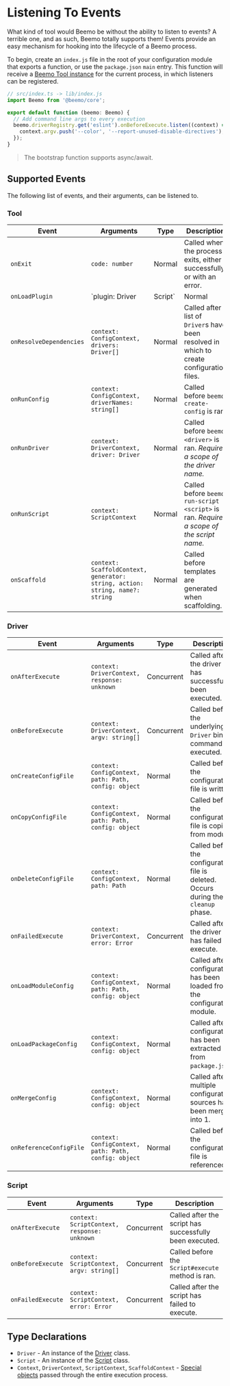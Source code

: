 # Listening To Events

What kind of tool would Beemo be without the ability to listen to events? A terrible one, and as
such, Beemo totally supports them! Events provide an easy mechanism for hooking into the lifecycle
of a Beemo process.

To begin, create an `index.js` file in the root of your configuration module that exports a
function, or use the `package.json` `main` entry. This function will receive a
[Beemo Tool instance](./tool.md) for the current process, in which listeners can be registered.

```ts
// src/index.ts -> lib/index.js
import Beemo from '@beemo/core';

export default function (beemo: Beemo) {
  // Add command line args to every execution
  beemo.driverRegistry.get('eslint').onBeforeExecute.listen((context) => {
    context.argv.push('--color', '--report-unused-disable-directives');
  });
}
```

> The bootstrap function supports async/await.

## Supported Events

The following list of events, and their arguments, can be listened to.

### Tool

| Event                   | Arguments                                                                    | Type   | Description                                                                                               |
| ----------------------- | ---------------------------------------------------------------------------- | ------ | --------------------------------------------------------------------------------------------------------- |
| `onExit`                | `code: number`                                                               | Normal | Called when the process exits, either successfully, or with an error.                                     |
| `onLoadPlugin`          | `plugin: Driver | Script`                                                    | Normal | Called after a plugin is loaded and registered into the tool. _Requires a scope of `driver` or `script`._ |
| `onResolveDependencies` | `context: ConfigContext, drivers: Driver[]`                                  | Normal | Called after a list of `Driver`s have been resolved in which to create configuration files.               |
| `onRunConfig`           | `context: ConfigContext, driverNames: string[]`                              | Normal | Called before `beemo create-config` is ran.                                                               |
| `onRunDriver`           | `context: DriverContext, driver: Driver`                                     | Normal | Called before `beemo <driver>` is ran. _Requires a scope of the driver name._                             |
| `onRunScript`           | `context: ScriptContext`                                                     | Normal | Called before `beemo run-script <script>` is ran. _Requires a scope of the script name._                  |
| `onScaffold`            | `context: ScaffoldContext, generator: string, action: string, name?: string` | Normal | Called before templates are generated when scaffolding.                                                   |

### Driver

| Event                   | Arguments                                            | Type       | Description                                                                         |
| ----------------------- | ---------------------------------------------------- | ---------- | ----------------------------------------------------------------------------------- |
| `onAfterExecute`        | `context: DriverContext, response: unknown`          | Concurrent | Called after the driver has successfully been executed.                             |
| `onBeforeExecute`       | `context: DriverContext, argv: string[]`             | Concurrent | Called before the underlying `Driver` binary command is executed.                   |
| `onCreateConfigFile`    | `context: ConfigContext, path: Path, config: object` | Normal     | Called before the configuration file is written.                                    |
| `onCopyConfigFile`      | `context: ConfigContext, path: Path, config: object` | Normal     | Called before the configuration file is copied from module.                         |
| `onDeleteConfigFile`    | `context: ConfigContext, path: Path`                 | Normal     | Called before the configuration file is deleted. Occurs during the `cleanup` phase. |
| `onFailedExecute`       | `context: DriverContext, error: Error`               | Concurrent | Called after the driver has failed to execute.                                      |
| `onLoadModuleConfig`    | `context: ConfigContext, path: Path, config: object` | Normal     | Called after configuration has been loaded from the configuration module.           |
| `onLoadPackageConfig`   | `context: ConfigContext, config: object`             | Normal     | Called after configuration has been extracted from `package.json`.                  |
| `onMergeConfig`         | `context: ConfigContext, config: object`             | Normal     | Called after multiple configuration sources have been merged into 1.                |
| `onReferenceConfigFile` | `context: ConfigContext, path: Path, config: object` | Normal     | Called before the configuration file is referenced.                                 |

### Script

| Event             | Arguments                                   | Type       | Description                                             |
| ----------------- | ------------------------------------------- | ---------- | ------------------------------------------------------- |
| `onAfterExecute`  | `context: ScriptContext, response: unknown` | Concurrent | Called after the script has successfully been executed. |
| `onBeforeExecute` | `context: ScriptContext, argv: string[]`    | Concurrent | Called before the `Script#execute` method is ran.       |
| `onFailedExecute` | `context: ScriptContext, error: Error`      | Concurrent | Called after the script has failed to execute.          |

## Type Declarations

- `Driver` - An instance of the
  [Driver](https://github.com/beemojs/beemo/blob/master/packages/core/src/Driver.ts) class.
- `Script` - An instance of the
  [Script](https://github.com/beemojs/beemo/blob/master/packages/core/src/Script.ts) class.
- `Context`, `DriverContext`, `ScriptContext`, `ScaffoldContext` -
  [Special objects](https://github.com/beemojs/beemo/tree/master/packages/core/src/contexts) passed
  through the entire execution process.
